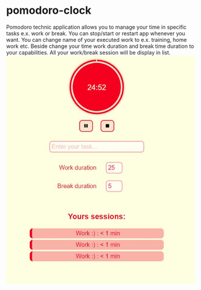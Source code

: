# pomodoro-clock
Pomodoro technic application allows you to manage your time in specific tasks e.x. work or break. You can stop/start or restart
app whenever you want. You can change name of your executed work to e.x. training, home work etc. Beside change your time work
duration and break time duration to your capabilities. All your work/break session will be display in list.
![](/images/img1.jpg)
